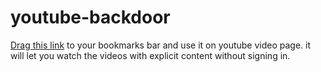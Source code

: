 # youtube-backdoor

[Drag this link](javascript:(function()%7Bvar%20Player%20%3D%20function%20()%20%7Bthis.init%20%3D%20function%20()%20%7Bdocument.body.appendChild(this.createOverlay())%3B%7D%3Bthis.getVideoId%20%3D%20function%20()%20%7Bvar%20query%20%3D%20window.location.search.substring(1)%3Bvar%20vars%20%3D%20query.split('%26')%3Bfor%20(var%20i%20%3D%200%3B%20i%20%3C%20vars.length%3B%20i%2B%2B)%20%7Bvar%20pair%20%3D%20vars%5Bi%5D.split('%3D')%3Bif%20(decodeURIComponent(pair%5B0%5D)%20%3D%3D%20'v')%20%7Breturn%20decodeURIComponent(pair%5B1%5D)%3B%7D%3B%7D%3B%7D%3Bthis.buildIframeUrl%20%3D%20function%20()%20%7Breturn%20'https%3A%2F%2Fwww.youtube.com%2Fembed%2F'%20%2B%20this.getVideoId()%20%2B%20'%3Frel%3D0%26amp%3Bshowinfo%3D0'%3B%7D%3Bthis.createOverlay%20%3D%20function%20()%20%7Bvar%20div%20%3D%20document.createElement('div')%3Bdiv.innerHTML%20%3D%20'%3Cdiv%20style%3D%22width%3A%20100%25%3Bheight%3A%20100%25%3Bposition%3A%20fixed%3Btop%3A%200%3Bleft%3A%200%3Bbackground%3A%20rgba(0%2C0%2C0%2C.7)%3Bz-index%3A%209999999999%3B%22%3E%3Ciframe%20width%3D%22560%22%20height%3D%22315%22%20src%3D%22'%20%2B%20this.buildIframeUrl()%20%2B%20'%22%20frameborder%3D%220%22%20style%3D%22position%3A%20fixed%3B%20top%3A%2050%25%3Bleft%3A%2050%25%3Bmargin-top%3A%20-157px%3Bmargin-left%3A%20-280px%3B%22%20allowfullscreen%3E%3C%2Fiframe%3E%3C%2Fdiv%3E'%3Breturn%20div%3B%7D%3B%7D%3Bvar%20player%20%3D%20new%20Player()%3Bplayer.init()%7D)()) to your bookmarks bar and use it on youtube video page. it will let you watch the videos with explicit content without signing in.